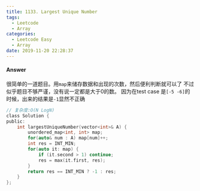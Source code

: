 ```yaml
---
title: 1133. Largest Unique Number
tags:
  - Leetcode
  - Array
categories:
  - Leetcode Easy
  - Array
date: 2019-11-20 22:28:37
---
```


#### Answer
很简单的一道题目。用`map`来储存数据和出现的次数，然后便利判断就可以了
不过似乎题目不够严谨，没有说一定都是大于0的数。
因为在test case 是`[-5 -6]`的时候，出来的结果是`-1`显然不正确
```c
// 复杂度:O(N LogN)
class Solution {
public:
    int largestUniqueNumber(vector<int>& A) {
        unordered_map<int, int> map;
        for(auto& num : A) map[num]++;
        int res = INT_MIN;
        for(auto it: map) {
            if (it.second > 1) continue;
            res = max(it.first, res);
        }
        return res == INT_MIN ? -1 : res;
    }
};
```
